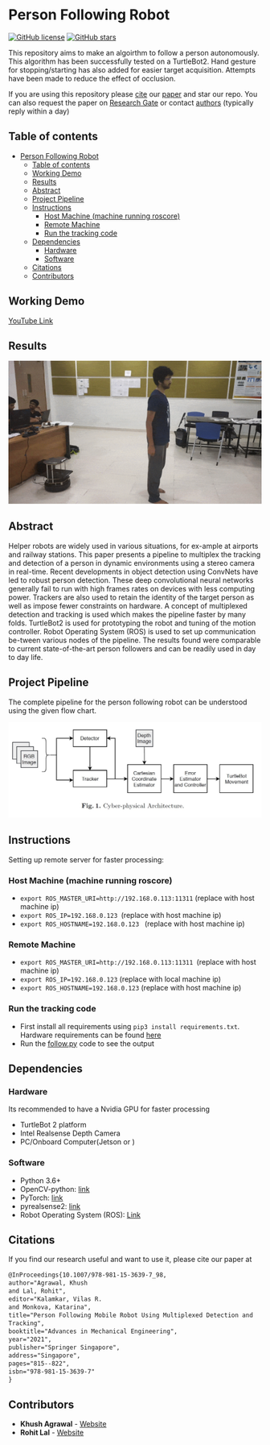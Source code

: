 # Person Following Robot

[![GitHub license](https://img.shields.io/github/license/Naereen/StrapDown.js.svg)](https://github.com/IvLabs/person_following_bot/blob/master/LICENSE.md) 
[![GitHub stars](https://img.shields.io/github/stars/IvLabs/person_following_bot?style=social)](https://github.com/IvLabs/person_following_bot/stargazers)

This repository aims to make an algoirthm to follow a person autonomously. This algorithm has been successfully tested on a TurtleBot2. Hand gesture for stopping/starting has also added for easier target acquisition. Attempts have been made to reduce the effect of occlusion.

If you are using this repository please [cite](#citations) our [paper](https://link.springer.com/chapter/10.1007/978-981-15-3639-7_98) and star our repo. You can also request the paper on [Research Gate](https://www.researchgate.net/publication/342567284_Person_Following_Mobile_Robot_Using_Multiplexed_Detection_and_Tracking) or contact [authors](#contributors) (typically reply within a day)

## Table of contents
- [Person Following Robot](#person-following-robot)
	- [Table of contents](#table-of-contents)
	- [Working Demo](#working-demo)
	- [Results](#results)
	- [Abstract](#abstract)
	- [Project Pipeline](#project-pipeline)
	- [Instructions](#instructions)
		- [Host Machine (machine running roscore)](#host-machine-machine-running-roscore)
		- [Remote Machine](#remote-machine)
		- [Run the tracking code](#run-the-tracking-code)
	- [Dependencies](#dependencies)
		- [Hardware](#hardware)
		- [Software](#software)
	- [Citations](#citations)
	- [Contributors](#contributors)

## Working Demo
[YouTube Link](https://youtu.be/XnrbU1050ls)

## Results
![](img/result.gif)

## Abstract
Helper robots are widely used in various situations, for ex-ample at airports and railway stations. This paper presents a pipeline to multiplex the tracking and detection of a person in dynamic environments using a stereo camera in real-time. Recent developments in object detection using ConvNets have led to robust person detection. These deep convolutional neural networks generally fail to run with high frames rates on devices with less computing power. Trackers are also used to retain the identity of the target person as well as impose fewer constraints on hardware. A concept of multiplexed detection and tracking is used which makes the pipeline faster by many folds. TurtleBot2 is used for prototyping the robot and tuning of the motion controller. Robot Operating System (ROS) is used to set up communication be-tween various nodes of the pipeline. The results found were comparable to current state-of-the-art person followers and can be readily used in day to day life.

## Project Pipeline 

The complete pipeline for the person following robot can be understood using the given flow chart.

![](img/pipeline.jpg)

## Instructions
<!-- Describe the hardware section properly -->

Setting up remote server for faster processing:

### Host Machine (machine running roscore)
<!-- Please how to use these instructions @khush -->

- ```export ROS_MASTER_URI=http://192.168.0.113:11311``` (replace with host machine ip)
- ```export ROS_IP=192.168.0.123 ```(replace with host machine ip)
- ```export ROS_HOSTNAME=192.168.0.123 ``` (replace with host machine ip)

### Remote Machine
- ```export ROS_MASTER_URI=http://192.168.0.113:11311 ```(replace with host machine ip)
- ```export ROS_IP=192.168.0.123``` (replace with local machine ip)
- ```export ROS_HOSTNAME=192.168.0.123``` (replace with host machine ip)

### Run the tracking code
- First install all requirements using `pip3 install requirements.txt`. Hardware requirements can be found [here](#dependencies)
- Run the [follow.py](follow.py) code to see the output

## Dependencies

### Hardware
Its recommended to have a Nvidia GPU for faster processing
- TurtleBot 2 platform
- Intel Realsense Depth Camera
- PC/Onboard Computer(Jetson or )

### Software 

- Python 3.6+
- OpenCV-python: [link](https://docs.opencv.org/trunk/d7/d9f/tutorial_linux_install.html)
- PyTorch: [link](https://pytorch.org/)
- pyrealsense2: [link](https://pypi.org/project/pyrealsense2/)
- Robot Operating System (ROS): [Link](https://www.ros.org/)

## Citations

If you find our research useful and want to use it, please cite our paper at

```
@InProceedings{10.1007/978-981-15-3639-7_98,
author="Agrawal, Khush
and Lal, Rohit",
editor="Kalamkar, Vilas R.
and Monkova, Katarina",
title="Person Following Mobile Robot Using Multiplexed Detection and Tracking",
booktitle="Advances in Mechanical Engineering",
year="2021",
publisher="Springer Singapore",
address="Singapore",
pages="815--822",
isbn="978-981-15-3639-7"
}
```

## Contributors
- **Khush Agrawal** - [Website](https://khush3.github.io/)
- **Rohit Lal** - [Website](http://take2rohit.github.io/)


